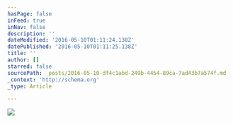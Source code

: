```yaml
---
hasPage: false
inFeed: true
inNav: false
description: ''
dateModified: '2016-05-10T01:11:24.138Z'
datePublished: '2016-05-10T01:11:25.138Z'
title: ''
author: []
starred: false
sourcePath: _posts/2016-05-10-df4c1abd-249b-4454-89ca-7ad43b7a574f.md
_context: 'http://schema.org'
_type: Article

---
```

![](https://the-grid-user-content.s3-us-west-2.amazonaws.com/a3b9fc40-1127-44e7-ab1c-6fd5e0fa688e.jpg)